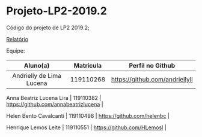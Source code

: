 # Projeto-LP2-2019.2
Código do projeto de LP2 2019.2;

[Relatório](https://docs.google.com/document/d/1lKpAprvrQRYBRwtsgu-bkbc6MNeAawkZYcd8vhBJ4Xc/edit?usp=sharing)

Equipe:

**Aluno(a)** | **Matrícula** | **Perfil no Github** |
:---: | :---:| :---: |
Andrielly de Lima Lucena | 119110268 | https://github.com/andriellyll |

Anna Beatriz Lucena Lira | 119110382 | https://github.com/annabeatrizlucena |

Helen Bento Cavalcanti | 119110498 | https://github.com/helenbc |

Henrique Lemos Leite | 119110551 | https://github.com/HLemosl |
